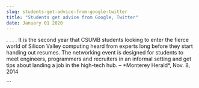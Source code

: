 ```yaml
---
slug: students-get-advice-from-google-twitter
title: "Students get advice from Google, Twitter"
date: January 01 2020
---
```


 
<p>
  . . . . It is the second year that CSUMB students looking to enter the fierce
  world of Silicon Valley computing heard from experts long before they start
  handing out resumes. The networking event is designed for students to meet
  engineers, programmers and recruiters in an informal setting and get tips
  about landing a job in the high&#45;tech hub. – &#42;Monterey Herald&#42;,
  Nov. 8, 2014
</p>
```
